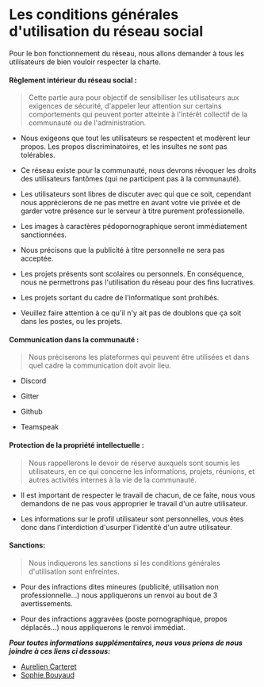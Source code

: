 Les conditions générales d'utilisation du réseau social
=======================================================

Pour le bon fonctionnement du réseau, nous allons demander à tous les utilisateurs de bien vouloir respecter la charte.

#### Règlement intérieur du réseau social : 
> Cette partie aura pour objectif de sensibiliser les utilisateurs aux exigences de sécurité, d'appeler leur attention sur certains comportements qui peuvent porter 
atteinte à l'intérêt collectif de la communauté ou de l'administration.

+ Nous exigeons que tout les utilisateurs se respectent et modèrent leur propos. Les propos discriminatoires, et les insultes ne sont pas tolérables.

+ Ce réseau existe pour la communauté, nous devrons révoquer les droits des utilisateurs fantômes (qui ne participent pas à la communauté).

+ Les utilisateurs sont libres de discuter avec qui que ce soit, cependant nous apprécierons de ne pas mettre en avant votre vie privée et de garder votre présence sur le serveur à titre
purement professionelle.

+ Les images à caractères pédopornographique seront immédiatement sanctionnées.

+ Nous précisons que la publicité à titre personnelle ne sera pas acceptée.

+ Les projets présents sont scolaires ou personnels. En conséquence, nous ne permettrons pas l'utilisation du réseau pour des fins lucratives.

+ Les projets sortant du cadre de l'informatique sont prohibés.

+ Veuillez faire attention à ce qu'il n'y ait pas de doublons que ça soit dans les postes, ou les projets. 

#### Communication dans la communauté : 
> Nous préciserons les plateformes qui peuvent être utilisées et dans quel cadre la communication doit avoir lieu.

+ Discord

+ Gitter

+ Github

+ Teamspeak

#### Protection de la propriété intellectuelle :
> Nous rappellerons le devoir de réserve auxquels sont soumis les utilisateurs, en ce qui concerne les informations, projets, réunions, et autres activités
internes à la vie de la communauté.

+ Il est important de respecter le travail de chacun, de ce faite, nous vous demandons de ne pas vous approprier le travail d'un autre utilisateur.

+ Les informations sur le profil utilisateur sont personnelles, vous êtes donc dans l'interdiction d'usurper l'identité d'un autre utilisateur.

#### Sanctions:
> Nous indiquerons les sanctions si les conditions générales d'utilisation sont enfreintes. 

+ Pour des infractions dites mineures (publicité, utilisation non professionnelle...) nous appliquerons un renvoi au bout de 3 avertissements.

+ Pour des infractions aggravées (poste pornographique, propos déplacés...) nous appliquerons le renvoi immédiat.

_**Pour toutes informations supplémentaires, nous vous prions de nous joindre à ces liens ci dessous:**_

- [Aurelien Carteret](https://github.com/CrtAurelien)
- [Sophie Bouyaud](https://github.com/Sbouyaud)
